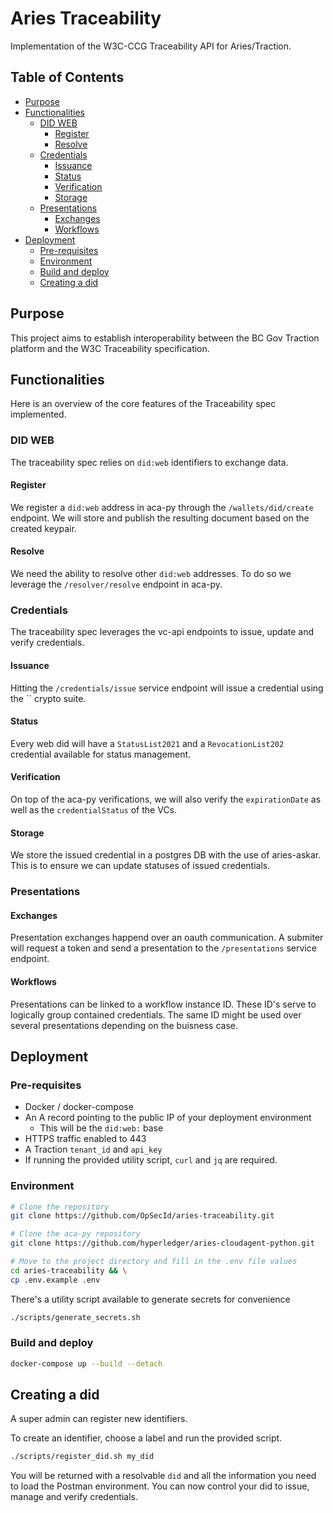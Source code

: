 # Aries Traceability

Implementation of the W3C-CCG Traceability API for Aries/Traction.

## Table of Contents

- [Purpose](#purpose)
- [Functionalities](#functionalities)
  - [DID WEB](#did-web)
    - [Register](#register-did-web)
    - [Resolve](#resolve-did-web)
  - [Credentials](#credentials)
    - [Issuance](#credential-issuance)
    - [Status](#credential-status)
    - [Verification](#credential-verification)
    - [Storage](#credential-storage)
  - [Presentations](#presentations)
    - [Exchanges](#presentation-exchanges)
    - [Workflows](#presentation-workflows)
- [Deployment](#deployment)
    - [Pre-requisites](#pre-requisites)
    - [Environment](#environment)
    - [Build and deploy](#build-and-deploy)
    - [Creating a did](#create-did)

## Purpose

This project aims to establish interoperability between the BC Gov Traction platform and the W3C Traceability specification.

## Functionalities

Here is an overview of the core features of the Traceability spec implemented.

### DID WEB

The traceability spec relies on `did:web` identifiers to exchange data.

#### Register

We register a `did:web` address in aca-py through the `/wallets/did/create` endpoint. We will store and publish the resulting document based on the created keypair.

#### Resolve

We need the ability to resolve other `did:web` addresses. To do so we leverage the `/resolver/resolve` endpoint in aca-py.

### Credentials

The traceability spec leverages the vc-api endpoints to issue, update and verify credentials.

#### Issuance

Hitting the `/credentials/issue` service endpoint will issue a credential using the `` crypto suite.

#### Status

Every web did will have a `StatusList2021` and a `RevocationList202` credential available for status management.

#### Verification

On top of the aca-py verifications, we will also verify the `expirationDate` as well as the `credentialStatus` of the VCs.

#### Storage

We store the issued credential in a postgres DB with the use of aries-askar. This is to ensure we can update statuses of issued credentials.

### Presentations

#### Exchanges

Presentation exchanges happend over an oauth communication. A submiter will request a token and send a presentation to the `/presentations` service endpoint. 

#### Workflows

Presentations can be linked to a workflow instance ID. These ID's serve to logically group contained credentials. The same ID might be used over several presentations depending on the buisness case.

## Deployment

### Pre-requisites

- Docker / docker-compose
- An A record pointing to the public IP of your deployment environment
    - This will be the `did:web:` base
- HTTPS traffic enabled to 443
- A Traction `tenant_id` and `api_key`
- If running the provided utility script, `curl` and `jq` are required.

### Environment

```bash
# Clone the repository
git clone https://github.com/OpSecId/aries-traceability.git

# Clone the aca-py repository
git clone https://github.com/hyperledger/aries-cloudagent-python.git

# Move to the project directory and fill in the .env file values
cd aries-traceability && \
cp .env.example .env

```

There's a utility script available to generate secrets for convenience
```bash
./scripts/generate_secrets.sh
```

### Build and deploy
```bash
docker-compose up --build --detach
```

## Creating a did
A super admin can register new identifiers.

To create an identifier, choose a label and run the provided script.
```bash
./scripts/register_did.sh my_did
```

You will be returned with a resolvable `did` and all the information you need to load the Postman environment. You can now control your did to issue, manage and verify credentials.

